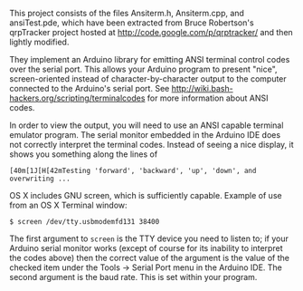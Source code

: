 This project consists of the files Ansiterm.h, Ansiterm.cpp, and ansiTest.pde, which have been extracted from Bruce Robertson's qrpTracker project hosted at http://code.google.com/p/qrptracker/ and then lightly modified.

They implement an Arduino library for emitting ANSI terminal control codes over the serial port. This allows your Arduino program to present "nice", screen-oriented instead of character-by-character output to the computer connected to the Arduino's serial port. See http://wiki.bash-hackers.org/scripting/terminalcodes for more information about ANSI codes.

In order to view the output, you will need to use an ANSI capable terminal emulator program. The serial monitor embedded in the Arduino IDE does not correctly interpret the terminal codes. Instead of seeing a nice display, it shows you something along the lines of

    [40m[1J[H[42mTesting 'forward', 'backward', 'up', 'down', and overwriting ...

OS X includes GNU screen, which is sufficiently capable. Example of use from an OS X Terminal window:

    $ screen /dev/tty.usbmodemfd131 38400

The first argument to `screen` is the TTY device you need to listen to; if your Arduino serial monitor works (except of course for its inability to interpret the codes above) then the correct value of the argument is the value of the checked item under the Tools -> Serial Port menu in the Arduino IDE. The second argument is the baud rate. This is set within your program.
